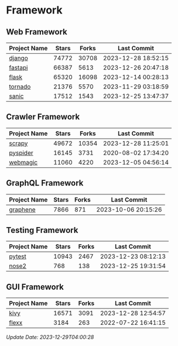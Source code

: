 # Framework

## Web Framework
| Project Name | Stars | Forks | Last Commit |
| ------------ | ----- | ----- | ----------- |
| [django](https://github.com/django/django) | 74772 | 30708 | 2023-12-28 18:52:15 |
| [fastapi](https://github.com/tiangolo/fastapi) | 66387 | 5613 | 2023-12-26 20:47:18 |
| [flask](https://github.com/pallets/flask) | 65320 | 16098 | 2023-12-14 00:28:13 |
| [tornado](https://github.com/tornadoweb/tornado) | 21376 | 5570 | 2023-11-29 03:18:59 |
| [sanic](https://github.com/sanic-org/sanic) | 17512 | 1543 | 2023-12-25 13:47:37 |

## Crawler Framework
| Project Name | Stars | Forks | Last Commit |
| ------------ | ----- | ----- | ----------- |
| [scrapy](https://github.com/scrapy/scrapy) | 49672 | 10354 | 2023-12-28 11:25:01 |
| [pyspider](https://github.com/binux/pyspider) | 16145 | 3731 | 2020-08-02 17:34:20 |
| [webmagic](https://github.com/code4craft/webmagic) | 11060 | 4220 | 2023-12-05 04:56:14 |

## GraphQL Framework
| Project Name | Stars | Forks | Last Commit |
| ------------ | ----- | ----- | ----------- |
| [graphene](https://github.com/graphql-python/graphene) | 7866 | 871 | 2023-10-06 20:15:26 |

## Testing Framework
| Project Name | Stars | Forks | Last Commit |
| ------------ | ----- | ----- | ----------- |
| [pytest](https://github.com/pytest-dev/pytest) | 10943 | 2467 | 2023-12-23 08:12:13 |
| [nose2](https://github.com/nose-devs/nose2) | 768 | 138 | 2023-12-25 19:31:54 |

## GUI Framework
| Project Name | Stars | Forks | Last Commit |
| ------------ | ----- | ----- | ----------- |
| [kivy](https://github.com/kivy/kivy) | 16571 | 3091 | 2023-12-28 12:54:57 |
| [flexx](https://github.com/flexxui/flexx) | 3184 | 263 | 2022-07-22 16:41:15 |

*Update Date: 2023-12-29T04:00:28*